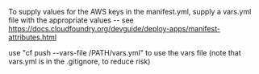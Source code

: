 
To supply values for the AWS keys in the manifest.yml, supply a vars.yml file
with the appropriate values -- see https://docs.cloudfoundry.org/devguide/deploy-apps/manifest-attributes.html

use "cf push --vars-file /PATH/vars.yml" to use the vars file
(note that vars.yml is in the .gitignore, to reduce risk)
